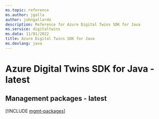 ```yaml
---
ms.topic: reference
ms.author: jgalla
author: johngallardo
description: Reference for Azure Digital Twins SDK for Java
ms.service: digitaltwins
ms.data: 11/01/2022
title: Azure Digital Twins SDK for Java
ms.devlang: java
---
```

# Azure Digital Twins SDK for Java - latest

## Management packages - latest
[!INCLUDE [mgmt-packages](digital-twins-mgmt-index.md)]